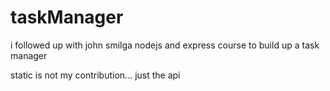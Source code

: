 # taskManager

i followed up with john smilga nodejs and express course to build up a task manager

static is not my contribution... just the api
